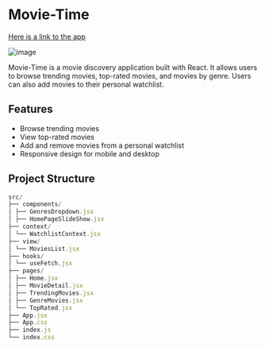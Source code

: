 # Movie-Time

[Here is a link to the app](https://movie-time-qz8wwk3ig-hailemariam7s-projects.vercel.app)

![image](https://github.com/user-attachments/assets/11a1b539-3e6a-4a19-b651-ea9bee080090)


Movie-Time is a movie discovery application built with React. It allows users to browse trending movies, top-rated movies, and movies by genre. Users can also add movies to their personal watchlist.

## Features

- Browse trending movies
- View top-rated movies
- Add and remove movies from a personal watchlist
- Responsive design for mobile and desktop

## Project Structure

```javascript
src/
├── components/
│ ├── GenresDropdown.jsx
│ ├── HomePageSlideShow.jsx
├── context/
│ └── WatchlistContext.jsx
├── view/
│ └── MoviesList.jsx
├── hooks/
│ └── useFetch.jsx
├── pages/
│ ├── Home.jsx
│ ├── MovieDetail.jsx
│ ├── TrendingMovies.jsx
│ ├── GenreMovies.jsx
│ └── TopRated.jsx
├── App.jsx
├── App.css
├── index.js
└── index.css
```
